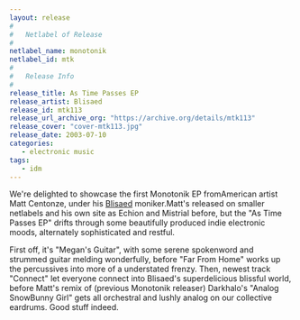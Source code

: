 ```yaml
---
layout: release
#
#   Netlabel of Release
#
netlabel_name: monotonik
netlabel_id: mtk
#
#   Release Info
#
release_title: As Time Passes EP
release_artist: Blisaed
release_id: mtk113
release_url_archive_org: "https://archive.org/details/mtk113"
release_cover: "cover-mtk113.jpg"
release_date: 2003-07-10
categories:
   - electronic music
tags:
   - idm
---
```

We're delighted to showcase the first Monotonik EP fromAmerican artist Matt Centonze, under his <a href="http://www.blisaed.com">Blisaed</a> moniker.Matt's released on smaller netlabels and his own site as Echion and Mistrial before, but the "As Time Passes EP" drifts through some beautifully produced indie electronic moods, alternately sophisticated and restful.

First off, it's "Megan's Guitar", with some serene spokenword and strummed guitar melding wonderfully, before "Far From Home" works up the percussives into more of a understated frenzy. Then, newest track "Connect" let everyone connect into Blisaed's superdelicious blissful world, before Matt's remix of  (previous Monotonik releaser) Darkhalo's "Analog SnowBunny Girl" gets all orchestral and lushly analog on our collective eardrums. Good stuff indeed.

